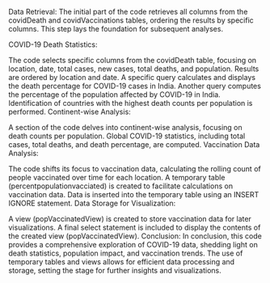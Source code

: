 
Data Retrieval:
The initial part of the code retrieves all columns from the covidDeath and covidVaccinations tables, ordering the results by specific columns. This step lays the foundation for subsequent analyses.

COVID-19 Death Statistics:

The code selects specific columns from the covidDeath table, focusing on location, date, total cases, new cases, total deaths, and population. Results are ordered by location and date.
A specific query calculates and displays the death percentage for COVID-19 cases in India.
Another query computes the percentage of the population affected by COVID-19 in India.
Identification of countries with the highest death counts per population is performed.
Continent-wise Analysis:

A section of the code delves into continent-wise analysis, focusing on death counts per population.
Global COVID-19 statistics, including total cases, total deaths, and death percentage, are computed.
Vaccination Data Analysis:

The code shifts its focus to vaccination data, calculating the rolling count of people vaccinated over time for each location.
A temporary table (percentpopulationvacciated) is created to facilitate calculations on vaccination data.
Data is inserted into the temporary table using an INSERT IGNORE statement.
Data Storage for Visualization:

A view (popVaccinatedView) is created to store vaccination data for later visualizations.
A final select statement is included to display the contents of the created view (popVaccinatedView).
Conclusion:
In conclusion, this code provides a comprehensive exploration of COVID-19 data, shedding light on death statistics, population impact, and vaccination trends. The use of temporary tables and views allows for efficient data processing and storage, setting the stage for further insights and visualizations.





